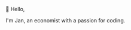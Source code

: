 :wave: Hello,

I'm Jan, an economist with a passion for coding.

<!---
JDN89/JDN89 is a ✨ special ✨ repository because its `README.md` (this file) appears on your GitHub profile.
You can click the Preview link to take a look at your changes.
--->
